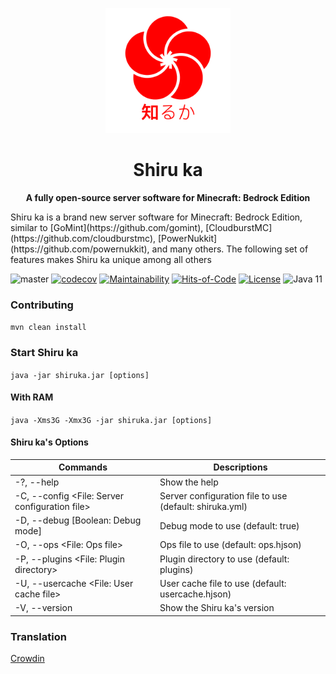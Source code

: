 <p align="center">
  <a href="http://shiruka.net">
    <img src="logo/SHIRUKA.png" width="200px"/>
  </a>
</p>
<h1 align="center">Shiru ka</h1>
<p align="center">
  <strong>A fully open-source server software for Minecraft: Bedrock Edition</strong>
</p>
Shiru ka is a brand new server software for Minecraft: Bedrock Edition, similar to 
[GoMint](https://github.com/gomint), 
[CloudburstMC](https://github.com/cloudburstmc), 
[PowerNukkit](https://github.com/powernukkit), 
and many others.
The following set of features makes Shiru ka unique among all others

![master](https://github.com/shiruka/shiruka/workflows/build/badge.svg)
[![codecov](https://codecov.io/gh/shiruka/shiruka/branch/master/graph/badge.svg?token=R8GSQZLTS9)](https://codecov.io/gh/shiruka/shiruka)
[![Maintainability](https://api.codeclimate.com/v1/badges/39cc4c7bce400a705913/maintainability)](https://codeclimate.com/github/shiruka/shiruka/maintainability)
[![Hits-of-Code](https://hitsofcode.com/github/shiruka/shiruka)](https://hitsofcode.com/github/shiruka/shiruka/view)
[![License](https://img.shields.io/badge/license-MIT-green.svg)](https://github.com/shiruka/shiruka/blob/master/LICENSE)
![Java 11](https://img.shields.io/badge/java-11-green)

### Contributing

`mvn clean install`

### Start Shiru ka

`java -jar shiruka.jar [options]`

#### With RAM

`java -Xms3G -Xmx3G -jar shiruka.jar [options]`

#### Shiru ka's Options

| Commands                                       | Descriptions                                            |
|------------------------------------------------|---------------------------------------------------------|
| -?, --help                                     | Show the help                                           |
| -C, --config <File: Server configuration file> | Server configuration file to use (default: shiruka.yml) |
| -D, --debug [Boolean: Debug mode]              | Debug mode to use (default: true)                       |
| -O, --ops <File: Ops file>                     | Ops file to use (default: ops.hjson)                    |
| -P, --plugins <File: Plugin directory>         | Plugin directory to use (default: plugins)              |
| -U, --usercache <File: User cache file>        | User cache file to use (default: usercache.hjson)       |
| -V, --version                                  | Show the Shiru ka's version                             |

### Translation

[Crowdin](https://crowdin.com/project/shiru-ka)
